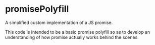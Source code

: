 # promisePolyfill
A simplified custom implementation of a JS promise.

This code is intended to be a basic promise polyfill so as to develop an understanding of how promise actually works behind the scenes.
